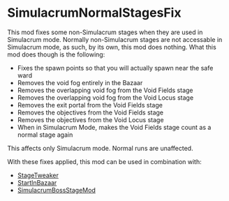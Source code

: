 # SimulacrumNormalStagesFix

This mod fixes some non-Simulacrum stages when they are used in Simulacrum mode. Normally non-Simulacrum stages are not accessable in Simulacrum mode, as such, by its own, this mod does nothing. What this mod does though is the following:

- Fixes the spawn points so that you will actually spawn near the safe ward
- Removes the void fog entirely in the Bazaar
- Removes the overlapping void fog from the Void Fields stage
- Removes the overlapping void fog from the Void Locus stage
- Removes the exit portal from the Void Fields stage
- Removes the objectives from the Void Fields stage
- Removes the objectives from the Void Locus stage
- When in Simulacrum Mode, makes the Void Fields stage count as a normal stage again

This affects only Simulacrum mode. Normal runs are unaffected.

With these fixes applied, this mod can be used in combination with:

- [StageTweaker](https://thunderstore.io/package/pseudopulse/StageTweaker/)
- [StartInBazaar](https://thunderstore.io/package/MagnusMagnuson/StartInBazaar/)
- [SimulacrumBossStageMod](https://thunderstore.io/package/Def/SimulacrumBossStageMod/)
